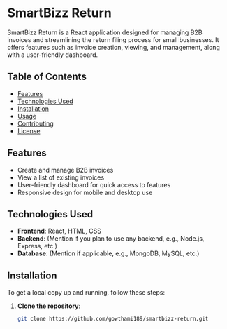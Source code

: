 # SmartBizz Return

SmartBizz Return is a React application designed for managing B2B invoices and streamlining the return filing process for small businesses. It offers features such as invoice creation, viewing, and management, along with a user-friendly dashboard.

## Table of Contents

- [Features](#features)
- [Technologies Used](#technologies-used)
- [Installation](#installation)
- [Usage](#usage)
- [Contributing](#contributing)
- [License](#license)

## Features

- Create and manage B2B invoices
- View a list of existing invoices
- User-friendly dashboard for quick access to features
- Responsive design for mobile and desktop use

## Technologies Used

- **Frontend**: React, HTML, CSS
- **Backend**: (Mention if you plan to use any backend, e.g., Node.js, Express, etc.)
- **Database**: (Mention if applicable, e.g., MongoDB, MySQL, etc.)

## Installation

To get a local copy up and running, follow these steps:

1. **Clone the repository**:
   ```bash
   git clone https://github.com/gowthami189/smartbizz-return.git
